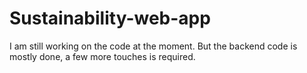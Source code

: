# Sustainability-web-app

I am still working on the code at the moment. But the backend code is mostly done, a few more touches is required. 

